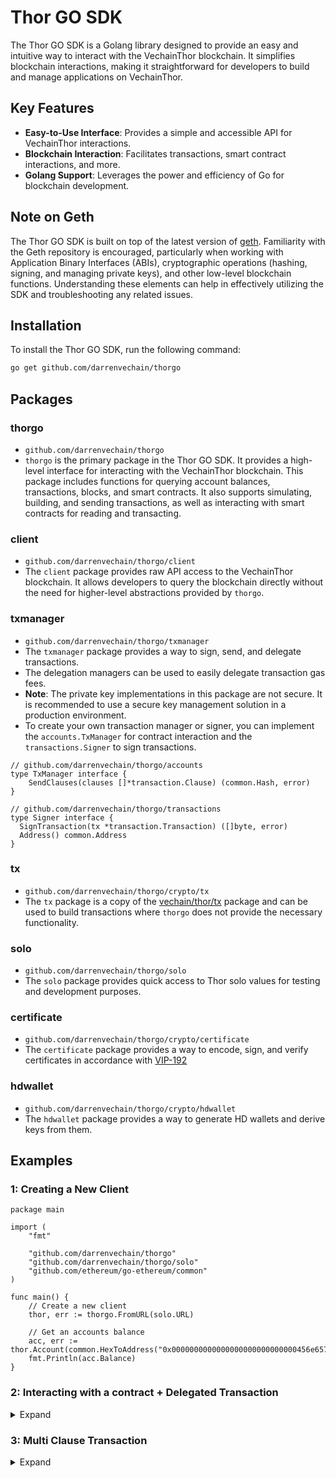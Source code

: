 # Thor GO SDK
The Thor GO SDK is a Golang library designed to provide an easy and intuitive way to interact with the VechainThor blockchain. It simplifies blockchain interactions, making it straightforward for developers to build and manage applications on VechainThor.

## Key Features
- **Easy-to-Use Interface**: Provides a simple and accessible API for VechainThor interactions.
- **Blockchain Interaction**: Facilitates transactions, smart contract interactions, and more.
- **Golang Support**: Leverages the power and efficiency of Go for blockchain development.

## Note on Geth
The Thor GO SDK is built on top of the latest version of [geth](https://github.com/ethereum/go-ethereum). Familiarity with the Geth repository is encouraged, particularly when working with Application Binary Interfaces (ABIs), cryptographic operations (hashing, signing, and managing private keys), and other low-level blockchain functions. Understanding these elements can help in effectively utilizing the SDK and troubleshooting any related issues.

## Installation
To install the Thor GO SDK, run the following command:

```bash
go get github.com/darrenvechain/thorgo
``` 

## Packages

### thorgo 

- `github.com/darrenvechain/thorgo`
- `thorgo` is the primary package in the Thor GO SDK. It provides a high-level interface for interacting with the VechainThor blockchain. This package includes functions for querying account balances, transactions, blocks, and smart contracts. It also supports simulating, building, and sending transactions, as well as interacting with smart contracts for reading and transacting.

### client

- `github.com/darrenvechain/thorgo/client`
- The `client` package provides raw API access to the VechainThor blockchain. It allows developers to query the blockchain directly without the need for higher-level abstractions provided by `thorgo`.

### txmanager

- `github.com/darrenvechain/thorgo/txmanager`
- The `txmanager` package provides a way to sign, send, and delegate transactions.
- The delegation managers can be used to easily delegate transaction gas fees.
- **Note**: The private key implementations in this package are not secure. It is recommended to use a secure key management solution in a production environment.
- To create your own transaction manager or signer, you can implement the `accounts.TxManager` for contract interaction and the `transactions.Signer` to sign transactions.
    
```golang
// github.com/darrenvechain/thorgo/accounts
type TxManager interface {
    SendClauses(clauses []*transaction.Clause) (common.Hash, error)
}
```

```golang
// github.com/darrenvechain/thorgo/transactions
type Signer interface {
  SignTransaction(tx *transaction.Transaction) ([]byte, error)
  Address() common.Address
}
```

### tx

- `github.com/darrenvechain/thorgo/crypto/tx`
- The `tx` package is a copy of the [vechain/thor/tx](https://github.com/vechain/thor/tree/master/tx) package and can be used to build transactions where `thorgo` does not provide the necessary functionality.

### solo

- `github.com/darrenvechain/thorgo/solo`
- The `solo` package provides quick access to Thor solo values for testing and development purposes.

### certificate

- `github.com/darrenvechain/thorgo/crypto/certificate`
- The `certificate` package provides a way to encode, sign, and verify certificates in accordance with [VIP-192](https://github.com/vechain/VIPs/blob/master/vips/VIP-192.md)

### hdwallet

- `github.com/darrenvechain/thorgo/crypto/hdwallet`
- The `hdwallet` package provides a way to generate HD wallets and derive keys from them.

## Examples

### 1: Creating a New Client

```golang
package main

import (
	"fmt"
    
	"github.com/darrenvechain/thorgo"
	"github.com/darrenvechain/thorgo/solo"
	"github.com/ethereum/go-ethereum/common"
)

func main() {
	// Create a new client
	thor, err := thorgo.FromURL(solo.URL)

	// Get an accounts balance
	acc, err := thor.Account(common.HexToAddress("0x0000000000000000000000000000456e6570")).Get()
	fmt.Println(acc.Balance)
}
```

### 2: Interacting with a contract + Delegated Transaction


<details>
  <summary>Expand</summary>

```golang
package main

import (
    "log/slog"
    "math/big"
    "strings"

    "github.com/darrenvechain/thorgo/solo"
    "github.com/darrenvechain/thorgo"
    "github.com/darrenvechain/thorgo/txmanager"
    "github.com/ethereum/go-ethereum/accounts/abi"
    "github.com/ethereum/go-ethereum/common"
)

func main() {
    thor, _ := thorgo.FromURL("http://localhost:8669")

    // Load a contract
    contractABI, _ := abi.JSON(strings.NewReader(vthoABI))
    vtho := thor.Account(common.HexToAddress("0x0000000000000000000000000000456e65726779")).Contract(&contractABI)

    // Create a delegated transaction manager
    origin := txmanager.FromPK(solo.Keys()[0], thor)
    gasPayer := txmanager.NewDelegator(solo.Keys()[1])
    txSender := txmanager.NewDelegatedManager(thor, origin, gasPayer)

    // Create a new account to receive the tokens
    recipient, _ := txmanager.GeneratePK(thor)
    recipientBalance := new(big.Int)

    // Call the balanceOf function
    err := vtho.Call("balanceOf", &recipientBalance, recipient.Address())
    slog.Info("recipient balance before", "balance", recipientBalance, "error", err)

    // Send 1000 tokens to the recipient
    tx, _ := vtho.Send(txSender, "transfer", recipient.Address(), big.NewInt(1000))
    receipt, _ := tx.Wait()
    slog.Info("receipt", "txID", receipt.Meta.TxID, "reverted", receipt.Reverted)

    // Call the balanceOf function again
    err = vtho.Call("balanceOf", &recipientBalance, recipient.Address())
    slog.Info("recipient balance after", "balance", recipientBalance, "error", err)
}

var (
    vthoABI = `[
        {
            "constant": true,
            "inputs": [{"internalType": "address", "name": "account", "type": "address"}],
            "name": "balanceOf",
            "outputs": [{"internalType": "uint256", "name": "", "type": "uint256"}],
            "stateMutability": "view",
            "type": "function"
        },
        {
            "constant": false,
            "inputs": [
                {"internalType": "address", "name": "recipient", "type": "address"},
                {"internalType": "uint256", "name": "amount", "type": "uint256"}
            ],
            "name": "transfer",
            "outputs": [{"internalType": "bool", "name": "", "type": "bool"}],
            "stateMutability": "nonpayable",
            "type": "function"
        }
    ]`
)
```


</details>
    


### 3: Multi Clause Transaction

<details>
  <summary>Expand</summary>

```golang
package main

import (
	"log/slog"
	"math/big"
	"strings"

	"github.com/darrenvechain/thorgo/crypto/tx"
	"github.com/darrenvechain/thorgo/solo"
	"github.com/darrenvechain/thorgo"
	"github.com/darrenvechain/thorgo/txmanager"
	"github.com/ethereum/go-ethereum/accounts/abi"
	"github.com/ethereum/go-ethereum/common"
)

func main() {
	thor, _ := thorgo.FromURL("http://localhost:8669")

	// Load a contract
	contractABI, _ := abi.JSON(strings.NewReader(vthoABI))
	vtho := thor.Account(common.HexToAddress("0x0000000000000000000000000000456e65726779")).Contract(&contractABI)

	origin := txmanager.FromPK(solo.Keys()[0], thor)

	// clause1
	clause1, _ := vtho.AsClause("transfer", common.HexToAddress("0x87AA2B76f29583E4A9095DBb6029A9C41994E25B"), big.NewInt(1000000))
	clause2, _ := vtho.AsClause("transfer", common.HexToAddress("0xdf1b32ec78c1f338F584a2a459f01fD70529dDBF"), big.NewInt(1000000))

	// Option 1 - Directly using the txmanager.Manager
	tx, _ := origin.SendClauses([]*transaction.Clause{clause1, clause2})
	receipt, _ := thor.Transaction(tx).Wait()
	slog.Info("transaction receipt 1", "id", receipt.Meta.TxID, "reverted", receipt.Reverted)

	// Option 2 - Using the transaction builder with txmanager.Signer
	tx2, _ := thor.Transactor([]*transaction.Clause{clause1, clause2}, origin.Address()).
		GasPriceCoef(255).
		Send(origin)
	receipt2, _ := tx2.Wait()
	slog.Info("transaction receipt 2", "id", receipt2.Meta.TxID, "reverted", receipt2.Reverted)
}
```

</details>

